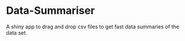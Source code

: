 # Data-Summariser
A shiny app to drag and drop csv files to get fast data summaries of the data set.
